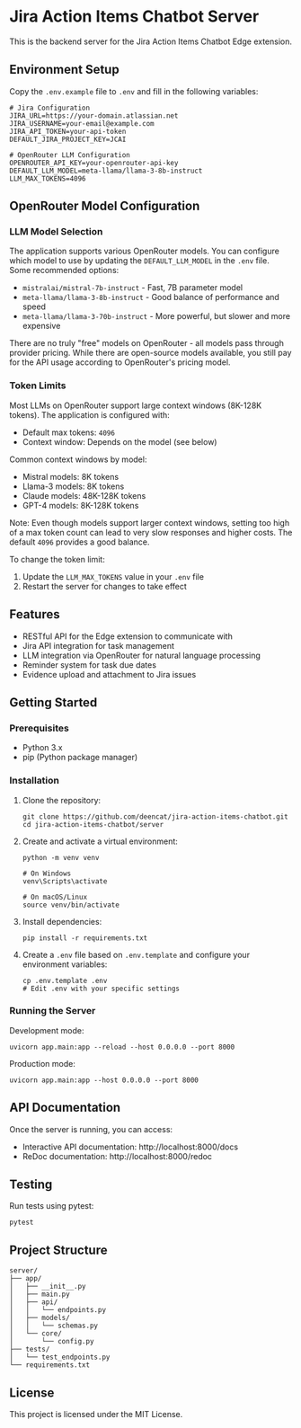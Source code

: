 # Jira Action Items Chatbot Server

This is the backend server for the Jira Action Items Chatbot Edge extension.

## Environment Setup

Copy the `.env.example` file to `.env` and fill in the following variables:

```
# Jira Configuration
JIRA_URL=https://your-domain.atlassian.net
JIRA_USERNAME=your-email@example.com
JIRA_API_TOKEN=your-api-token
DEFAULT_JIRA_PROJECT_KEY=JCAI

# OpenRouter LLM Configuration
OPENROUTER_API_KEY=your-openrouter-api-key
DEFAULT_LLM_MODEL=meta-llama/llama-3-8b-instruct
LLM_MAX_TOKENS=4096
```

## OpenRouter Model Configuration

### LLM Model Selection

The application supports various OpenRouter models. You can configure which model to use by updating the `DEFAULT_LLM_MODEL` in the `.env` file. Some recommended options:

- `mistralai/mistral-7b-instruct` - Fast, 7B parameter model
- `meta-llama/llama-3-8b-instruct` - Good balance of performance and speed
- `meta-llama/llama-3-70b-instruct` - More powerful, but slower and more expensive

There are no truly "free" models on OpenRouter - all models pass through provider pricing. While there are open-source models available, you still pay for the API usage according to OpenRouter's pricing model.

### Token Limits

Most LLMs on OpenRouter support large context windows (8K-128K tokens). The application is configured with:

- Default max tokens: `4096`
- Context window: Depends on the model (see below)

Common context windows by model:
- Mistral models: 8K tokens
- Llama-3 models: 8K tokens
- Claude models: 48K-128K tokens
- GPT-4 models: 8K-128K tokens

Note: Even though models support larger context windows, setting too high of a max token count can lead to very slow responses and higher costs. The default `4096` provides a good balance.

To change the token limit:
1. Update the `LLM_MAX_TOKENS` value in your `.env` file
2. Restart the server for changes to take effect

## Features

- RESTful API for the Edge extension to communicate with
- Jira API integration for task management
- LLM integration via OpenRouter for natural language processing
- Reminder system for task due dates
- Evidence upload and attachment to Jira issues

## Getting Started

### Prerequisites

- Python 3.x
- pip (Python package manager)

### Installation

1. Clone the repository:
   ```
   git clone https://github.com/deencat/jira-action-items-chatbot.git
   cd jira-action-items-chatbot/server
   ```

2. Create and activate a virtual environment:
   ```
   python -m venv venv
   
   # On Windows
   venv\Scripts\activate
   
   # On macOS/Linux
   source venv/bin/activate
   ```

3. Install dependencies:
   ```
   pip install -r requirements.txt
   ```

4. Create a `.env` file based on `.env.template` and configure your environment variables:
   ```
   cp .env.template .env
   # Edit .env with your specific settings
   ```

### Running the Server

Development mode:
```
uvicorn app.main:app --reload --host 0.0.0.0 --port 8000
```

Production mode:
```
uvicorn app.main:app --host 0.0.0.0 --port 8000
```

## API Documentation

Once the server is running, you can access:
- Interactive API documentation: http://localhost:8000/docs
- ReDoc documentation: http://localhost:8000/redoc

## Testing

Run tests using pytest:
```
pytest
```

## Project Structure

```
server/
├── app/
│   ├── __init__.py
│   ├── main.py
│   ├── api/
│   │   └── endpoints.py
│   ├── models/
│   │   └── schemas.py
│   └── core/
│       └── config.py
├── tests/
│   └── test_endpoints.py
└── requirements.txt
```

## License

This project is licensed under the MIT License. 